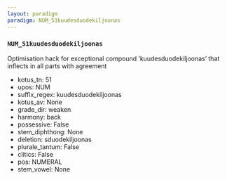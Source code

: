 ```yaml
---
layout: paradigm
paradigm: NUM_51kuudesduodekiljoonas
---
```

### ` NUM_51kuudesduodekiljoonas `

Optimisation hack for exceptional compound ’kuudesduodekiljoonas’ that inflects in all parts with agreement
* kotus_tn: 51
* upos: NUM
* suffix_regex: kuudesduodekiljoonas
* kotus_av: None
* grade_dir: weaken
* harmony: back
* possessive: False
* stem_diphthong: None
* deletion: sduodekiljoonas
* plurale_tantum: False
* clitics: False
* pos: NUMERAL
* stem_vowel: None
